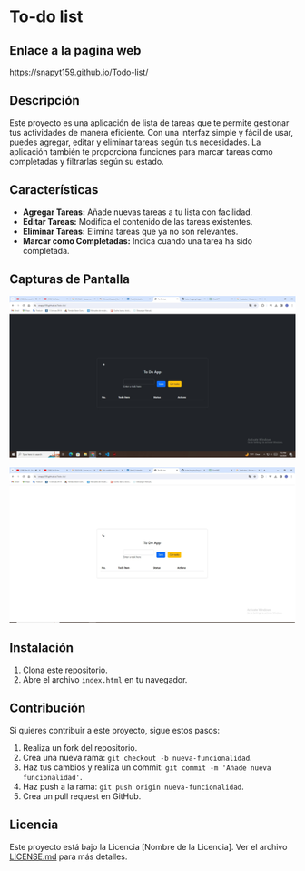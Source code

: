 

# To-do list

## Enlace a la pagina web

https://snapyt159.github.io/Todo-list/


## Descripción

Este proyecto es una aplicación de lista de tareas que te permite gestionar tus actividades de manera eficiente. Con una interfaz simple y fácil de usar, puedes agregar, editar y eliminar tareas según tus necesidades. La aplicación también te proporciona funciones para marcar tareas como completadas y filtrarlas según su estado.

## Características

- **Agregar Tareas:** Añade nuevas tareas a tu lista con facilidad.
- **Editar Tareas:** Modifica el contenido de las tareas existentes.
- **Eliminar Tareas:** Elimina tareas que ya no son relevantes.
- **Marcar como Completadas:** Indica cuando una tarea ha sido completada.

## Capturas de Pantalla


![Logo de mi proyecto](https://github.com/Snapyt159/Todo-list/blob/master/screenshots/todo%20app%20n.jpg)

![Logo de mi proyecto](https://github.com/Snapyt159/Todo-list/blob/master/screenshots/todo%20app%20w.jpg)

## Instalación

1. Clona este repositorio.
2. Abre el archivo `index.html` en tu navegador.

## Contribución

Si quieres contribuir a este proyecto, sigue estos pasos:

1. Realiza un fork del repositorio.
2. Crea una nueva rama: `git checkout -b nueva-funcionalidad`.
3. Haz tus cambios y realiza un commit: `git commit -m 'Añade nueva funcionalidad'`.
4. Haz push a la rama: `git push origin nueva-funcionalidad`.
5. Crea un pull request en GitHub.

## Licencia

Este proyecto está bajo la Licencia [Nombre de la Licencia]. Ver el archivo [LICENSE.md](LICENSE.md) para más detalles.

